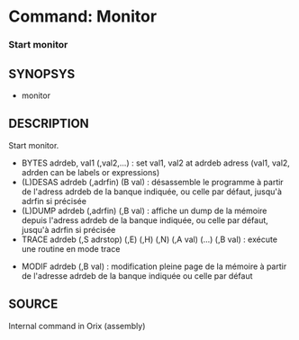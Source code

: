 # Command: Monitor

### Start monitor

## SYNOPSYS
+ monitor

## DESCRIPTION
Start monitor.

+ BYTES adrdeb, val1 (,val2,...) : set val1, val2 at adrdeb adress (val1, val2, adrden can be labels or expressions)
+ (L)DESAS adrdeb (,adrfin) (B val) : désassemble le programme à partir de l'adress adrdeb de la banque indiquée, ou celle par défaut, jusqu'à adrfin si précisée
+ (L)DUMP adrdeb (,adrfin) (,B val) : affiche un dump de la mémoire depuis l'adress adrdeb de la banque indiquée, ou celle par défaut, jusqu'à adrfin si précisée
+ TRACE adrdeb (,S adrstop) (,E) (,H) (,N) (,A val) (...) (,B val) : exécute une routine en mode trace
- MODIF adrdeb (,B val) : modification pleine page de la mémoire à partir de l'adresse adrdeb de la banque indiquée ou celle par défaut

## SOURCE
Internal command in Orix (assembly)
